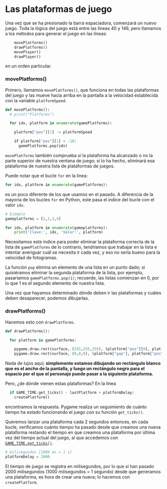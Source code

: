 # Las plataformas de juego

Una vez que se ha presionado la barra espaciadora, comenzará un nuevo juego. Toda la lógica del juego está entre las líneas 40 y 146, pero llamamos a los métodos para generar el juego en las líneas:

```python
    movePlatforms()
    drawPlatforms()
    movePlayer()
    drawPlayer()
```
en un orden particular. 

### movePlatforms()

Primero, llamamos `movePlatforms()`, que funciona en todas las plataformas del juego y las mueve hacia arriba en la pantalla a la velocidad establecida con la variable `platformSpeed`. 

```python 
def movePlatforms():
  # print("Platforms")

  for idx, platform in enumerate(gamePlatforms):

    platform["pos"][1] -= platformSpeed  

    if platform["pos"][1] < -10:
      gamePlatforms.pop(idx) 
```

`movePlatforms` también comprueba si la plataforma ha alcanzado o no la parte superior de nuestra ventana de juego; si lo ha hecho, eliminará esa plataforma de nuestra lista de plataformas de juegos.

Puede notar que el bucle `for` en la línea:

```python
for idx, platform in enumerate(gamePlatforms):
```
es un poco diferente de los que usamos en el pasado. A diferencia de la mayoría de los bucles `for` en Python, este pasa el índice del bucle con el valor `idx`.

```python
# Ejemplo
gameplatforms = [1,2,3,4]

for idx, platform in enumerate(gameplatforms):
    print('Clave:', idx, 'Valor:', platform)
```

Necesitamos este índice para poder eliminar la plataforma correcta de la lista de `gamePlatforms` de lo contrario, tendríamos que trabajar en la lista e intentar averiguar cuál se necesita ir cada vez, y eso no sería bueno para la velocidad de fotogramas. 

La función `pop` elimina un elemento de una lista en un punto dado; si quisiéramos eliminar la segunda plataforma de la lista, por ejemplo, pasaríamos `gamePlatforms.pop(1)`; recuerde, las listas comienzan en 0, por lo que 1 es el segundo elemento de nuestra lista.

Una vez que hayamos determinado dónde deben ir las plataformas y cuáles deben desaparecer, podemos dibujarlas. 

### drawPlatforms()

Hacemos esto con `drawPlatforms`.

```python
def drawPlatforms():

  for platform in gamePlatforms:

    pygame.draw.rect(surface, (255,255,255), (platform["pos"][0], platform["pos"][1], windowWidth, 10))
    pygame.draw.rect(surface, (0,0,0), (platform["gap"], platform["pos"][1], 40, 10) )
```

Nada de lujos aquí; **simplemente estamos dibujando un rectángulo blanco que es el ancho de la pantalla, y luego un rectángulo negro para el espacio por el que el personaje puede pasar a la siguiente plataforma.**

Pero, ¿de dónde vienen estas plataformas? En la línea

```python 
  if GAME_TIME.get_ticks() - lastPlatform > platformDelay:
    createPlatform()
```
encontramos la respuesta. Pygame realiza un seguimiento de cuánto tiempo ha estado funcionando el juego con su función `get_ticks()`.

Queremos lanzar una plataforma cada 2 segundos entonces, en cada bucle, verificamos cuánto tiempo ha pasado desde que creamos una nueva plataforma restando el tiempo en que creamos una plataforma por última vez del tiempo actual del juego, al que accedemos con [`GAME_TIME.get_ticks()`](https://www.pygame.org/docs/ref/time.html#pygame.time.get_ticks). 

```python 
# milisegundos [1000 ms = 1 s]
platformDelay = 2000 
```
El tiempo de juego se registra en milisegundos, por lo que si han pasado 2000 milisegundos (1000 milisegundos = 1 segundo) desde que generamos una plataforma, es hora de crear una nueva; lo hacemos con `createPlatform`. 


<!--stackedit_data:
eyJoaXN0b3J5IjpbMTU2ODI1MTExNiwtMzk3NzEzMzE2LDIwMj
Q1NjIwMjksLTE1NTgyMTIyMjYsMjQ5ODcxODA2LC0yMDM2MDIy
NDEwLDM3MTU1MzAzNCwtMTc2OTM0NTM1NywtMTc5MzE1ODQ3NF
19
-->